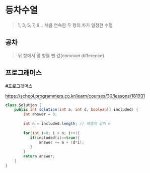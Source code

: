 # 등차수열
> 1, 3, 5, 7, 9 .. 처럼 연속한 두 항의 차가 일정한 수열

## 공차
> 뒤 항에서 앞 항을 뺀 값(common difference) 

## 프로그래머스
#프로그래머스

https://school.programmers.co.kr/learn/courses/30/lessons/181931

```java
class Solution {
    public int solution(int a, int d, boolean[] included) {
        int answer = 0;
        
        int n = included.length; // 배열의 길이 n 
        
        for(int i=0; i < n; i++){
           if(included[i]==true){
               answer += a + (d*i);
           }   
        }
        return answer;
    }
}
```